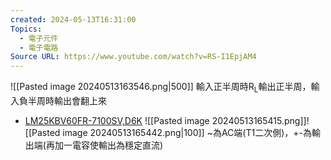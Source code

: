 ```yaml
---
created: 2024-05-13T16:31:00
Topics:
  - 電子元件
  - 電子電路
Source URL: https://www.youtube.com/watch?v=RS-I1EpjAM4
---
```

![[Pasted image 20240513163546.png|500]]
輸入正半周時R<sub>L</sub>輸出正半周，輸入負半周時輸出會翻上來
- [LM25KBV60FR-7100SV,D6K](file:///C:/Users/min.zhu/Downloads/LM25KBV60FR.pdf)
![[Pasted image 20240513165415.png]]![[Pasted image 20240513165442.png|100]]
~為AC端(T1二次側)，+-為輸出端(再加一電容使輸出為穩定直流)